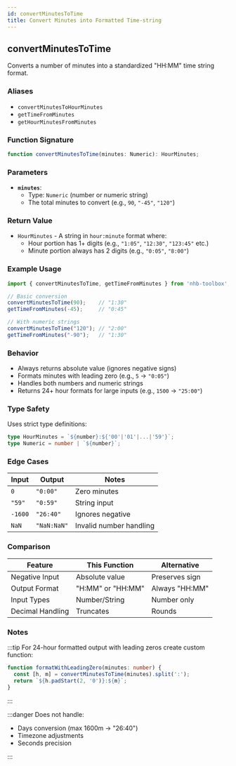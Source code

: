 ```yaml
---
id: convertMinutesToTime
title: Convert Minutes into Formatted Time-string
---
```


## convertMinutesToTime

Converts a number of minutes into a standardized "HH:MM" time string format.

### Aliases

- `convertMinutesToHourMinutes`
- `getTimeFromMinutes`
- `getHourMinutesFromMinutes`

### Function Signature

```typescript
function convertMinutesToTime(minutes: Numeric): HourMinutes;
```

### Parameters

- **`minutes`**:
  - Type: `Numeric` (number or numeric string)
  - The total minutes to convert (e.g., `90`, `"-45"`, `"120"`)

### Return Value

- `HourMinutes` - A string in `hour:minute` format where:
  - Hour portion has 1+ digits (e.g., `"1:05"`, `"12:30"`, `"123:45"` etc.)
  - Minute portion always has 2 digits (e.g., `"0:05"`, `"8:00"`)

### Example Usage

```typescript
import { convertMinutesToTime, getTimeFromMinutes } from 'nhb-toolbox';

// Basic conversion
convertMinutesToTime(90);    // "1:30"
getTimeFromMinutes(-45);     // "0:45" 

// With numeric strings
convertMinutesToTime("120"); // "2:00"
getTimeFromMinutes("-90");   // "1:30"
```

### Behavior

- Always returns absolute value (ignores negative signs)
- Formats minutes with leading zero (e.g., `5` → `"0:05"`)
- Handles both numbers and numeric strings
- Returns 24+ hour formats for large inputs (e.g., `1500` → `"25:00"`)

### Type Safety

Uses strict type definitions:

```typescript
type HourMinutes = `${number}:${'00'|'01'|...|'59'}`;
type Numeric = number | `${number}`;
```

### Edge Cases

| Input   | Output      | Notes                   |
|---------|-------------|-------------------------|
| `0`     | `"0:00"`    | Zero minutes            |
| `"59"`  | `"0:59"`    | String input            |
| `-1600` | `"26:40"`   | Ignores negative        |
| `NaN`   | `"NaN:NaN"` | Invalid number handling |

### Comparison

| Feature | This Function | Alternative |
|---------|--------------|-------------|
| Negative Input | Absolute value | Preserves sign |
| Output Format | "H:MM" or "HH:MM" | Always "HH:MM" |
| Input Types | Number/String | Number only |
| Decimal Handling | Truncates | Rounds |

### Notes

:::tip
For 24-hour formatted output with leading zeros create custom function:

```ts
function formatWithLeadingZero(minutes: number) {
  const [h, m] = convertMinutesToTime(minutes).split(':');
  return `${h.padStart(2, '0')}:${m}`;
}
```

:::

:::danger
Does not handle:

- Days conversion (max 1600m → "26:40")
- Timezone adjustments
- Seconds precision

:::
